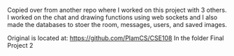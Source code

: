 Copied over from another repo where I worked on this project with 3 others.
I worked on the chat and drawing functions using web sockets and I also made the databases to stoer the room, messages, users, and saved images.

Original is located at: https://github.com/PlamCS/CSE108
In the folder Final Project 2
